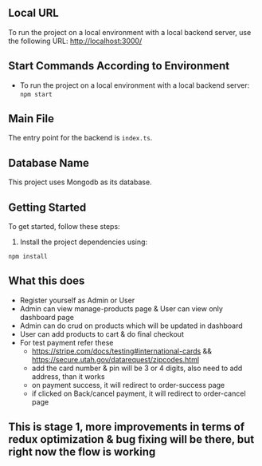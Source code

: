 ## Local URL

To run the project on a local environment with a local backend server, use the following URL: [http://localhost:3000/](http://localhost:3000/)

## Start Commands According to Environment

- To run the project on a local environment with a local backend server: `npm start`

## Main File

The entry point for the backend is `index.ts`.

## Database Name

This project uses Mongodb as its database.

## Getting Started

To get started, follow these steps:

1. Install the project dependencies using:

```shell
npm install
```
## What this does
- Register yourself as Admin or User
- Admin can view manage-products page & User can view only dashboard page
- Admin can do crud on products which will be updated in dashboard
- User can add products to cart & do final checkout
- For test payment refer these
    - https://stripe.com/docs/testing#international-cards && https://secure.utah.gov/datarequest/zipcodes.html
    - add the card number & pin will be 3 or 4 digits, also need to add address, than it works
    - on payment success, it will redirect to order-success page
    - if clicked on Back/cancel payment, it will redirect to order-cancel page

## This is stage 1, more improvements in terms of redux optimization & bug fixing will be there, but right now the flow is working